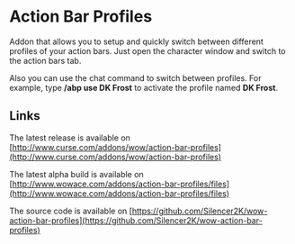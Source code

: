 Action Bar Profiles
===================

Addon that allows you to setup and quickly switch between different profiles of your action bars. Just open the character window and switch to the action bars tab.

Also you can use the chat command to switch between profiles. For example, type **/abp use DK Frost** to activate the profile named **DK Frost**.

Links
-----

The latest release is available on [http://www.curse.com/addons/wow/action-bar-profiles](http://www.curse.com/addons/wow/action-bar-profiles)

The latest alpha build is available on [http://www.wowace.com/addons/action-bar-profiles/files](http://www.wowace.com/addons/action-bar-profiles/files)

The source code is available on [https://github.com/Silencer2K/wow-action-bar-profiles](https://github.com/Silencer2K/wow-action-bar-profiles)
